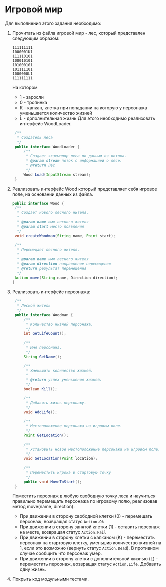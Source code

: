 ﻿Игровой мир
=====
Для выполнения этого задания необходимо:

1. Прочитать из файла игровой мир - лес, который представлен следующим образом:
   ```
   111111111
   1000001K1
   111110101
   100010101
   101000101
   101111101
   1000000L1
   111111111
   ```
   На котором
   * 1 - заросли
   * 0 - тропинка
   * K - капкан, клетка при попадании на которую у персонажа уменьшается количество жизней
   * L - дополнительная жизнь
   Для этого необходимо реализовать интерфейс WoodLoader.
   ```Java
	/**
	 * Создатель леса
	 */
	public interface WoodLoader {
		/**
		 * Создает экземпляр леса по данным из потока.
		 * @param stream поток с информацией о лесе.
		 * @return Лес
		 */
		Wood Load(InputStream stream);
	}
   ```

2. Реализовать интерфейс Wood который представляет себя игровое поле, на основании
данных из файла.
   ```Java
   public interface Wood {
   	/**
   	 * Создает нового лесного жителя.
	 * 
	 * @param name имя лесного жителя
	 * @param start место появления
	 */
	void createWoodman(String name, Point start);
	
	/**
	 * Перемещает лесного жителя.
	 * 
	 * @param name имя лесного жителя
	 * @param direction направление перемещения
	 * @return результат перемещения
	 */
	Action move(String name, Direction direction);
   }
   ```

3. Реализовать интерфейс персонажа:
   ```Java
	/**
	 * Лесной житель
	 */
	public interface Woodman {
		/**
		 * Количество жизней персонажа.
		 */
		int GetLifeCount();
		
		/**
		 * Имя персонажа.
		 */
		String GetName();

		/**
		 * Уменьшить количество жизней.
		 * 
		 * @return успех уменьшения жизней.
		 */
		boolean Kill();

		/**
		 * Добавить жизнь персонажу.
		 */
		void AddLife();
		
		/**
		 * Местоположение персонажа на игровом поле.
		 */
		Point GetLocation();
		
		/**
		 * Установить новое местоположение персонажа на игровом поле.
		 */
		void SetLocation(Point location);
		
		/**
		 * Переместить игрока в стартовую точку
		 */
		public void MoveToStart();
	}
   ```
   Поместить персонаж в любую свободную точку леса и научиться правильно перемещать персонажа по игровому полю,
   реализовав метод move(name, direction):
   * При движении в сторону свободной клетки (0) - перемещать персонаж, возвращая статус ```Action.Ok```
   * При движении в сторону занятой клетки (1) - оставить персонаж на месте, возвращая статус ```Action.Fail```
   * При движении в сторону клетки с капканом (K) - переместить персонаж на стартовую клетку, уменьшив количество жизней на 1,
   если это возможно (вернуть статус ```Action.Dead```).  В противном случае сообщить что персонаж умер.
   * При движении в сторону клетки с дополнительной жизнью (L) - переместить персонаж, возвращая статус ```Action.Life```. Добавить
   одну жизнь.

4. Покрыть код модульными тестами.